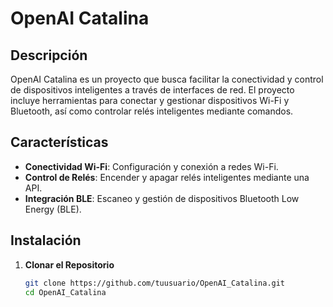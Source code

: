 # OpenAI Catalina

## Descripción

OpenAI Catalina es un proyecto que busca facilitar la conectividad y control de dispositivos inteligentes a través de interfaces de red. El proyecto incluye herramientas para conectar y gestionar dispositivos Wi-Fi y Bluetooth, así como controlar relés inteligentes mediante comandos.

## Características

- **Conectividad Wi-Fi**: Configuración y conexión a redes Wi-Fi.
- **Control de Relés**: Encender y apagar relés inteligentes mediante una API.
- **Integración BLE**: Escaneo y gestión de dispositivos Bluetooth Low Energy (BLE).

## Instalación

1. **Clonar el Repositorio**

   ```bash
   git clone https://github.com/tuusuario/OpenAI_Catalina.git
   cd OpenAI_Catalina

